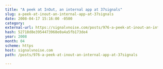 ```yaml
---
title: "A peek at InOut, an internal app at 37signals"
slug: a-peek-at-inout-an-internal-app-at-37signals
date: 2008-04-17 15:16:00 -0500
category: 
external-url: https://signalvnoise.com/posts/976-a-peek-at-inout-an-internal-app-at-37signals
hash: 52718d8e3954473968e0a4a5fb173de4
year: 2008
month: 04
scheme: https
host: signalvnoise.com
path: /posts/976-a-peek-at-inout-an-internal-app-at-37signals

---
```



